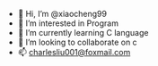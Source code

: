 - 👋 Hi, I’m @xiaocheng99 
- 👀 I’m interested in Program
- 🌱 I’m currently learning C language 
- 💞️ I’m looking to collaborate on c
- 📫 charlesliu001@foxmail.com

<!---
xiaocheng99/xiaocheng99 is a ✨ special ✨ repository because its `README.md` (this file) appears on your GitHub profile.
You can click the Preview link to take a look at your changes.
--->

